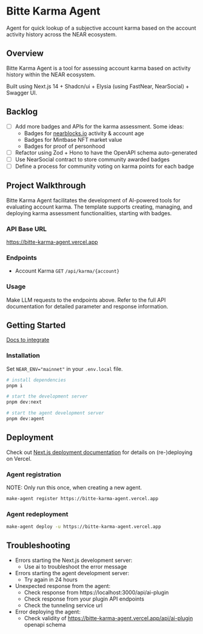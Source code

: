 # Bitte Karma Agent

Agent for quick lookup of a subjective account karma based on the account activity history across the NEAR ecosystem.

## Overview

Bitte Karma Agent is a tool for assessing account karma based on activity history within the NEAR ecosystem.

Built using Next.js 14 + Shadcn/ui + Elysia (using FastNear, NearSocial) + Swagger UI.

## Backlog

- [ ] Add more badges and APIs for the karma assessment. Some ideas:
  - Badges for [nearblocks.io](https://api.nearblocks.io/v1/account/${accountId}/txns) activity & account age
  - Badges for Mintbase NFT market value
  - Badges for proof of personhood
- [ ] Refactor using Zod + Hono to have the OpenAPI schema auto-generated
- [ ] Use NearSocial contract to store community awarded badges
- [ ] Define a process for community voting on karma points for each badge

## Project Walkthrough

Bitte Karma Agent facilitates the development of AI-powered tools for evaluating account karma. The template supports creating, managing, and deploying karma assessment functionalities, starting with badges.

### API Base URL

<https://bitte-karma-agent.vercel.app>

### Endpoints

- Account Karma `GET` `/api/karma/{account}`

### Usage

Make LLM requests to the endpoints above. Refer to the full API documentation for detailed parameter and response information.

## Getting Started

[Docs to integrate](https://docs.mintbase.xyz/ai/assistant-plugins)

### Installation

Set `NEAR_ENV="mainnet"` in your `.env.local` file.

```bash
# install dependencies
pnpm i

# start the development server
pnpm dev:next

# start the agent development server
pnpm dev:agent
```

## Deployment

Check out [Next.js deployment documentation](https://nextjs.org/docs/deployment) for details on (re-)deploying on Vercel.

### Agent registration

NOTE: Only run this once, when creating a new agent.

```bash
make-agent register https://bitte-karma-agent.vercel.app
```

### Agent redeployment

```bash
make-agent deploy -u https://bitte-karma-agent.vercel.app
```

## Troubleshooting

- Errors starting the Next.js development server:
  - Use ai to troubleshoot the error message
- Errors starting the agent development server:
  - Try again in 24 hours
- Unexpected response from the agent:
  - Check response from https://localhost:3000/api/ai-plugin
  - Check response from your plugin API endpoints
  - Check the tunneling service url
- Error deploying the agent:
  - Check validity of https://bitte-karma-agent.vercel.app/api/ai-plugin openapi schema
